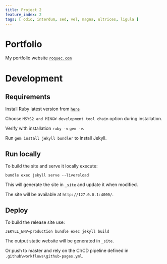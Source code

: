 ```yaml
---
title: Project 2
feature_index: 2
tags: [ odio, interdum, sed, vel, magna, ultrices, ligula ]
---
```


# Portfolio

My portfolio website [`roquec.com`](https://roquec.com/)

# Development

## Requirements

Install Ruby latest version from [`here`](https://rubyinstaller.org/)

Choose `MSYS2 and MINGW development tool chain` option during installation.

Verify with installation `ruby -v` `gem -v`.

Run `gem install jekyll bundler` to install Jekyll.

## Run locally

To build the site and serve it locally execute:

```
bundle exec jekyll serve --livereload
```

This will generate the site in `_site` and update it when modified.

The site will be available at `http://127.0.0.1:4000/`.

## Deploy

To build the release site use:

```
JEKYLL_ENV=production bundle exec jekyll build
```

The output static website will be generated in `_site`.

Or push to master and rely on the CI/CD pipeline defined in `.github\workflows\github-pages.yml`.
